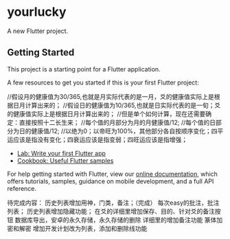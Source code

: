 # yourlucky

A new Flutter project.

## Getting Started

This project is a starting point for a Flutter application.

A few resources to get you started if this is your first Flutter project:

//假设月的健康值为30/365,也就是月实际代表的是一月，爻的健康值实际上是根据日月计算出来的；
//假设日的健康值为10/365,也就是日实际代表的是一旬；爻的健康值实际上是根据日月计算出来的；
//但是单个如何计算，现在还需要确定：直接按照十二长生来；
    //每个值的月部分为月的月健康值/12;
    //每个值的日部分为日的健康值/12;
    //以绝为0；以帝旺为100%，其他部分各自按顺序变化；四平运应该是指没有变化；四衰运应该是指变弱；四旺运应该是指增强；

- [Lab: Write your first Flutter app](https://flutter.dev/docs/get-started/codelab)
- [Cookbook: Useful Flutter samples](https://flutter.dev/docs/cookbook)

For help getting started with Flutter, view our
[online documentation](https://flutter.dev/docs), which offers tutorials,
samples, guidance on mobile development, and a full API reference.

待完成内容：
历史列表增加用神，门类，备注；（完成）
每次easy的批注，批注列表；
历史列表增加隐藏功能；
在爻的详细里增加保存、目的、针对爻的备注按钮
数据库导出，安卓的永久存储，永久存储的删除
详细里的增加备注功能
篆体加密和解密
增加开发计划改为列表，添加和删除线功能